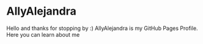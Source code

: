 # AllyAlejandra
Hello and thanks for stopping by :) AllyAlejandra is my GitHub Pages Profile. Here you can learn about me
